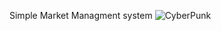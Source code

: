 Simple Market Managment system
![CyberPunk](https://user-images.githubusercontent.com/75210504/103094043-19d74b80-45b1-11eb-9994-f5c8fe6c105a.jpg)
